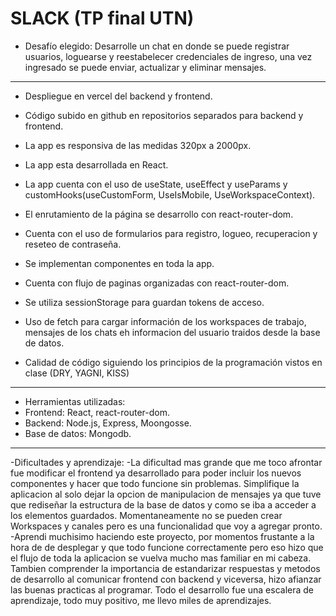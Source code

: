 # SLACK (TP final UTN)

- Desafío elegido:
Desarrolle un chat en donde se puede registrar usuarios, loguearse y reestabelecer credenciales de ingreso, una vez ingresado se puede enviar, actualizar y eliminar mensajes.
---
- Despliegue en vercel del backend y frontend.

- Código subido en github en repositorios separados para backend y frontend.

- La app es responsiva de las medidas 320px a 2000px.

- La app esta desarrollada en React.

- La app cuenta con el uso de useState, useEffect y useParams y customHooks(useCustomForm, UseIsMobile, UseWorkspaceContext).

- El enrutamiento de la página se desarrollo con react-router-dom.

- Cuenta con el uso de formularios para registro, logueo, recuperacion y reseteo de contraseña.

- Se implementan componentes en toda la app. 

- Cuenta con flujo de paginas organizadas con react-router-dom.

- Se utiliza sessionStorage para guardan tokens de acceso.

- Uso de fetch para cargar información de los workspaces de trabajo, mensajes de los chats eh informacion del usuario traidos desde la base de datos.

- Calidad de código siguiendo los principios de la programación vistos en clase (DRY, YAGNI, KISS)

---

- Herramientas utilizadas:
- Frontend: React, react-router-dom.
- Backend: Node.js, Express, Moongosse.
- Base de datos: Mongodb.

---

-Dificultades y aprendizaje:
-La dificultad mas grande que me toco afrontar fue modificar el frontend ya desarrollado para poder incluir los nuevos componentes y hacer que todo funcione sin problemas. Simplifique la aplicacion al solo dejar la opcion de manipulacion de mensajes ya que tuve que rediseñar la estructura de la base de datos y como se iba a acceder a los elementos guardados. Momentaneamente no se pueden crear Workspaces y canales pero es una funcionalidad que voy a agregar pronto.
-Aprendi muchisimo haciendo este proyecto, por momentos frustante a la hora de de desplegar y que todo funcione correctamente pero eso hizo que el flujo de toda la aplicacion se vuelva mucho mas familiar en mi cabeza. Tambien comprender la importancia de estandarizar respuestas y metodos de desarrollo al comunicar frontend con backend y viceversa, hizo afianzar las buenas practicas al programar.
Todo el desarrollo fue una escalera de aprendizaje, todo muy positivo, me llevo miles de aprendizajes. 


